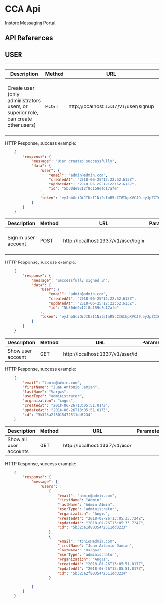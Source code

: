 # CCA Api #

Instore Messaging Portal.

## API References ##

## **USER**
___



|Description	|Method	|URL	|Parameters	|Body	|Header	|
|-------------|-------|-----|-----------|-----|-------|
|Create user (only administrators users, or superior role, can create other users)	|POST	|http://localhost:1337/v1/user/signup	|	|**email** (required), **password** (required), **confirmPassword** (required), firstName, lastName, userType, organization	|`Authorization bearer <token>`	|

HTTP Response, success example:
```json
	{
		"response": {
			"message": "User created successfully",
			"data": {
				"user": {
					"email": "admin@admin.com",
					"createdAt": "2018-06-25T12:22:52.613Z",
					"updatedAt": "2018-06-25T12:22:52.613Z",
					"id": "5b30de9c12f8c159e2c17afe"
				},
				"token": "eyJhbGciOiJIUzI1NiIsInR5cCI6IkpXVCJ9.eyJpZCI6IjViMzBkZTljMTJmOGMxNTllMmMxN2FmZSIsImlhdCI6MTUyOTkyOTM3MiwiZXhwIjoxNTI5OTQwMTcyfQ.TWE4AYVsT8zTMr5Mn-YtBGyrg4Y-IHyd5T0g05MELGQ"
			}
		}
	}
```



|Description	|Method	|URL	|Parameters	|Body	|Header	|
|-------------|-------|-----|-----------|-----|-------|
|Sign In user account	|POST	|http://localhost:1337/v1/user/login	|	|**email** (required), **password** (required)	|	|

HTTP Response, success example:
```json
	{
		"response": {
			"message": "Successfully signed in",
			"data": {
				"user": {
					"email": "admin@admin.com",
					"createdAt": "2018-06-25T12:22:52.613Z",
					"updatedAt": "2018-06-25T12:22:52.613Z",
					"id": "5b30de9c12f8c159e2c17afe"
				},
				"token": "eyJhbGciOiJIUzI1NiIsInR5cCI6IkpXVCJ9.eyJpZCI6IjViMzBkZTljMTJmOGMxNTllMmMxN2FmZSIsImlhdCI6MTUyOTkyOTY2NSwiZXhwIjoxNTI5OTQwNDY1fQ.V2iWiAVIerebqLe2sce8kjveZRMHqPtdlVJagkJt6r4"
			}
		}
	}
```



|Description	|Method	|URL	|Parameters	|Body	|Header	|
|-------------|-------|-----|-----------|-----|-------|
|Show user account	|GET	|http://localhost:1337/v1/user/id	|	|	|	|

HTTP Response, success example:
```json
	{
		"email": "tonio@admin.com",
		"firstName": "Juan Antonio Damian",
		"lastName": "Vargas",
		"userType": "administrator",
		"organization": "Angus",
		"createdAt": "2018-06-26T13:05:51.017Z",
		"updatedAt": "2018-06-26T13:05:51.017Z",
		"id": "5b323a2f8035472511dd3234"
	}
```



|Description	|Method	|URL	|Parameters	|Body	|Header	|
|-------------|-------|-----|-----------|-----|-------|
|Show all user accounts	|GET	|http://localhost:1337/v1/user	|	|	|	|

HTTP Response, success example:
```json
	{
		"response": {
			"message": {
				"users": [
					{
						"email": "admin@admin.com",
						"firstName": "Admin",
						"lastName": "Admin Admin",
						"userType": "administrator",
						"organization": "Angus",
						"createdAt": "2018-06-26T13:05:33.724Z",
						"updatedAt": "2018-06-26T13:05:33.724Z",
						"id": "5b323a1d8035472511dd3233"
					},
					{
						"email": "tonio@admin.com",
						"firstName": "Juan Antonio Damian",
						"lastName": "Vargas",
						"userType": "administrator",
						"organization": "Angus",
						"createdAt": "2018-06-26T13:05:51.017Z",
						"updatedAt": "2018-06-26T13:05:51.017Z",
						"id": "5b323a2f8035472511dd3234"
					}
				]
			}
		}
	}
```